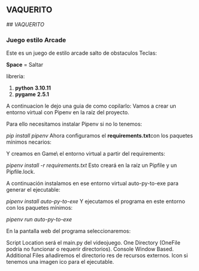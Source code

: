 ## VAQUERITO
<em> ## VAQUERITO </em>

### Juego estilo Arcade
Este es un juego de estilo arcade salto de obstaculos
Teclas:

**Space** = Saltar

libreria: 
1. **python**                    **3.10.11**
2. **pygame**                    **2.5.1**

A continuacion le dejo una guia de como copilarlo:
Vamos a crear un entorno virtual con Pipenv en la raíz del proyecto.

Para ello necesitamos instalar Pipenv si no lo tenemos:

*pip install pipenv*
Ahora configuramos el **requirements.txt**con los paquetes mínimos necarios:

Y creamos en Game\ el entorno virtual a partir del requirements:

*pipenv install -r requirements.txt*
Esto creará en la raíz un Pipfile y un Pipfile.lock.

A continuación instalamos en ese entorno virtual auto-py-to-exe para generar el ejecutable:

*pipenv install auto-py-to-exe*
Y ejecutamos el programa en este entorno con los paquetes mínimos:

*pipenv run auto-py-to-exe*

En la pantalla web del programa seleccionaremos:

Script Location será el main.py del videojuego.
One Directory (OneFile podría no funcionar o requerir directorios).
Console Window Based.
Additional Files añadiremos el directorio res de recursos externos.
Icon si tenemos una imagen ico para el ejecutable.








